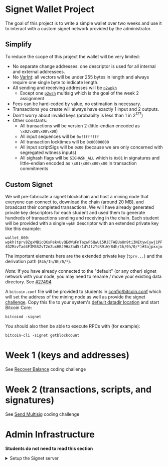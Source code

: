 # Signet Wallet Project

The goal of this project is to write a simple wallet over two weeks and use it
to interact with a custom signet network provided by the administrator.

## Simplify

To reduce the scope of this project the wallet will be very limited:
- No separate change addresses: one descriptor is used for all internal and external addressees.
- No [VarInt](https://en.bitcoin.it/wiki/Protocol_documentation#Variable_length_integer):
all vectors will be under 255 bytes in length and always require one single
byte to indicate length.
- All sending and receiving addresses will be [`p2wpkh`](https://en.bitcoin.it/wiki/BIP_0141#P2WPKH)
    - Except one [`p2wsh`](https://en.bitcoin.it/wiki/BIP_0141#P2WSH) multisig which is the goal of the week 2 assignment
- Fees can be hard-coded by value, no estimation is necessary.
- Transactions you create will always have exactly 1 input and 2 outputs.
- Don't worry about invalid keys (probabilty is less than 1 in 2<sup>127</sup>)
- Other constants:
    - All transactions will be version 2 (little-endian encoded as `\x02\x00\x00\x00`)
    - All input sequences will be `0xffffffff`
    - All transaction locktimes will be `0x00000000`
    - All input scriptSigs will be `0x00` (because we are only concerned with segregated witness inputs)
    - All sighash flags will be `SIGHASH_ALL` which is `0x01` in signatures and little-endian encoded as `\x01\x00\x00\x00` in transaction commitments

## Custom Signet

We will pre-fabricate a signet blockchain and host a mining node that everyone
can connect to, download the chain (around 20 MB), and broadcast their completed transactions.
We will have already generated private key descriptors for each student and used
them to generate hundreds of transactions sending and receiving in the chain.
Each student will be provided with a single `wpkh` descriptor with an extended
private key like this example:

`wallet_000: wpkh(tprv8ZgxMBicQKsPekvUvQEdWuFnTazwP6QwU15RJCTAEUaUn9ti3NEtywCywj1PF4G2MzvTad4F3MSSZvT2nZuxHBJ9HaZad5r1dYJtzYsR9iW/84h/1h/0h/0/*)#3ajpxxju`

The important elements here are the extended private key (`tprv...`) and the
derivation path (`84h/1h/0h/0/*`).

*Note:* If you have already connected to the "default" (or any other) signet network
with your node, you may need to rename / move your existing data directory. See
[#27494](https://github.com/bitcoin/bitcoin/issues/27494)

A `bitcoin.conf` file will be provided to students in [config/bitcoin.conf](config/bitcoin.conf)
which will set the address of the mining node as well as provide the signet
[challenge](https://en.bitcoin.it/wiki/Signet). Copy this file to your system's
[default datadir location](https://github.com/bitcoin/bitcoin/blob/master/doc/bitcoin-conf.md#configuration-file-path)
and start Bitcoin Core:

`bitcoind -signet`

You should also then be able to
execute RPCs with (for example):

`bitcoin-cli -signet getblockcount`

# Week 1 (keys and addresses)

See [Recover Balance](./recover_balance.md) coding challenge

# Week 2 (transactions, scripts, and signatures)

See [Send Multisig](./send_multisig.md) coding challenge

# Admin Infrastructure

**Students do not need to read this section**

<details>
    <summary>Setup the Signet server</summary>

The included script [signet-setup.py](./signet-setup.py) needs to be run by
the administrator on a publicly reachable server to start the game.

The script requires a local installation of Bitcoin Core since it consumes
the test framework as a library. Minimum required version of Bitcoin Core is
v29 to include cmake build system. `bitcoin-util` must be built by adding
`-BUILD_UTIL=on` to the configuration.

You may need to increase file descriptor limits (macos example): `ulimit -n 8192`

Usage: `python signet-setup.py <path/to/bitcoin> <path/to/student/files> <path/for/bitcoin/datadir>`

`<path/to/bitcoin>`: (required) Path to local installation of Bitcoin Core repository

`<path/to/student/files>`: (optional, default `./config`) Destination for student bitcoin.conf and wallet descriptors

`<path/for/bitcoin/datadir>`: (optional, default is `os.tmpdir()`) Data directory for the signet full node

The script runs the signet full node, creates all the wallets and continues mining blocks forever.
It is designed to run uninterrupted at least through block 300 to generate enough data for the challenge.
After that, the node can be restarted from the root of the Bitcoin Core repository using the commands below. 

```
DIR=/absolute/path/for/bitcoin/data/node0
./build/src/bitcoind -datadir=$DIR -printtoconsole=1
```

Note the `node0` suffix is required because the directory is created by the functional test framework.

You may also need to re-load all the student wallets:

```
for w in $(ls $DIR/signet/wallets/); do bitcoin-cli -datadir=$DIR loadwallet $w; done
```

Then the signet miner can be continued:

```
CLI="./build/src/bitcoin-cli -datadir=$DIR -rpcwallet=miner"
$CLI loadwallet miner
ADDR=$($CLI getnewaddress)
./contrib/signet/miner --cli="$CLI" generate --address=$ADDR --grind-cmd="./build/src/bitcoin-util grind" --min-nbits --ongoing
```

</details>
